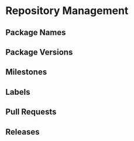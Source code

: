 # Repository Management

## Package Names

## Package Versions

## Milestones

## Labels

## Pull Requests

## Releases
